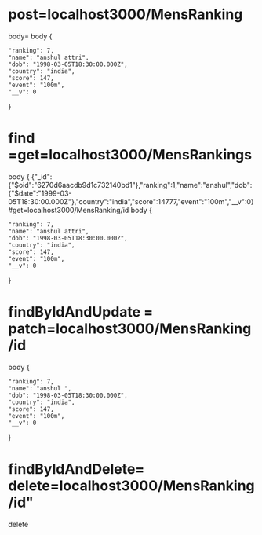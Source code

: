 # post=localhost3000/MensRanking
body= 
body
{
 
    "ranking": 7,
    "name": "anshul attri",
    "dob": "1998-03-05T18:30:00.000Z",
    "country": "india",
    "score": 147,
    "event": "100m",
    "__v": 0
}
# 
# 
# find =get=localhost3000/MensRankings
body
{
 {"_id":{"$oid":"6270d6aacdb9d1c732140bd1"},"ranking":1,"name":"anshul","dob":{"$date":"1999-03-05T18:30:00.000Z"},"country":"india","score":14777,"event":"100m","__v":0}
#get=localhost3000/MensRanking/id
body
{
 
    "ranking": 7,
    "name": "anshul attri",
    "dob": "1998-03-05T18:30:00.000Z",
    "country": "india",
    "score": 147,
    "event": "100m",
    "__v": 0
}
# findByIdAndUpdate = patch=localhost3000/MensRanking/id
body
{
 
    "ranking": 7,
    "name": "anshul ",
    "dob": "1998-03-05T18:30:00.000Z",
    "country": "india",
    "score": 147,
    "event": "100m",
    "__v": 0
}
# findByIdAndDelete= delete=localhost3000/MensRanking/id"
delete
